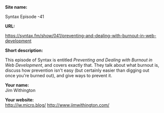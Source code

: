 **Site name:** 

Syntax Episode -41

**URL:**

https://syntax.fm/show/041/preventing-and-dealing-with-burnout-in-web-development

**Short description:**

This episode of Syntax is entitled _Preventing and Dealing with Burnout in Web Development_, and covers exactly that. They talk about what burnout is, discuss how prevention isn't easy (but certainly easier than digging out once you're burned out), and give ways to prevent it. 

**Your name:**  
Jim Withington

**Your website:**  
http://jw.micro.blog/
http://www.jimwithington.com/
